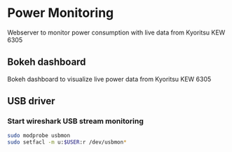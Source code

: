 # Power Monitoring
Webserver to monitor power consumption with live data from Kyoritsu KEW 6305

## Bokeh dashboard
Bokeh dashboard to visualize live power data from Kyoritsu KEW 6305

## USB driver

### Start wireshark USB stream monitoring

```bash
sudo modprobe usbmon
sudo setfacl -m u:$USER:r /dev/usbmon*
```
